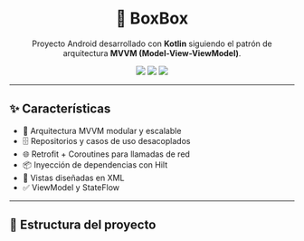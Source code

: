<div align="center">

# 📱 BoxBox

Proyecto Android desarrollado con **Kotlin** siguiendo el patrón de arquitectura **MVVM (Model-View-ViewModel)**.

<img src="https://img.shields.io/badge/Kotlin-%230095D5.svg?&style=for-the-badge&logo=kotlin&logoColor=white"/>
<img src="https://img.shields.io/badge/MVVM-Architecture-blueviolet?style=for-the-badge"/>
<img src="https://img.shields.io/github/license/usuario/repositorio?style=for-the-badge"/>

</div>

---

## ✨ Características

- 🔄 Arquitectura MVVM modular y escalable
- 🗄️ Repositorios y casos de uso desacoplados
- 🌐 Retrofit + Coroutines para llamadas de red
- 📦 Inyección de dependencias con Hilt
- 🎨 Vistas diseñadas en XML
- ✅ ViewModel y StateFlow

---

## 🧱 Estructura del proyecto

